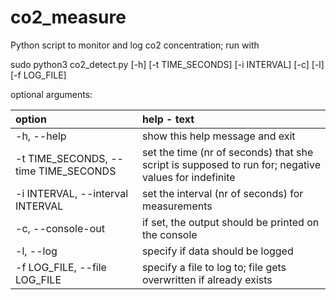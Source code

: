 # co2_measure
Python script to monitor and log co2 concentration; run with 

sudo python3 co2_detect.py [-h] [-t TIME_SECONDS] [-i INTERVAL] [-c] [-l] [-f LOG_FILE]



optional arguments:



| option                               | help - text
|:------------------------------------ | :----------|
| -h, --help                           | show this help message and exit
| -t TIME_SECONDS, --time TIME_SECONDS | set the time (nr of seconds) that she script is supposed to run for; negative values for indefinite
| -i INTERVAL, --interval INTERVAL     | set the interval (nr of seconds) for measurements
| -c, --console-out                    | if set, the output should be printed on the console
| -l, --log                            | specify if data should be logged
| -f LOG_FILE, --file LOG_FILE         | specify a file to log to; file gets overwritten if already exists

